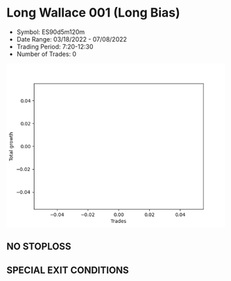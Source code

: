 # Long Wallace 001 (Long Bias)
- Symbol: ES90d5m120m
- Date Range: 03/18/2022 - 07/08/2022
- Trading Period: 7:20-12:30
- Number of Trades: 0

![Plot](LongWallace001ES90d5m120m(LongBias).png)
## NO STOPLOSS









## SPECIAL EXIT CONDITIONS 
